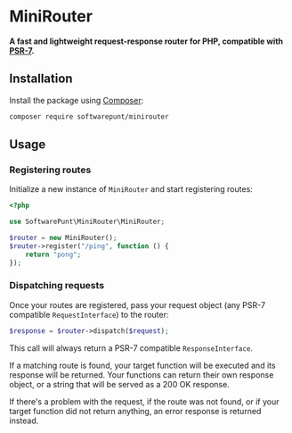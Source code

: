 # MiniRouter
**A fast and lightweight request-response router for PHP, compatible with [PSR-7](https://www.php-fig.org/psr/psr-7/).**

## Installation
Install the package using [Composer](https://getcomposer.org/):

```bash
composer require softwarepunt/minirouter
```

## Usage

### Registering routes
Initialize a new instance of `MiniRouter` and start registering routes:

```php
<?php

use SoftwarePunt\MiniRouter\MiniRouter;

$router = new MiniRouter();
$router->register("/ping", function () {
    return "pong";
});

```

### Dispatching requests

Once your routes are registered, pass your request object (any PSR-7 compatible `RequestInterface`) to the router:

```php
$response = $router->dispatch($request);
```

This call will always return a PSR-7 compatible `ResponseInterface`.

If a matching route is found, your target function will be executed and its response will be returned. Your functions can return their own response object, or a string that will be served as a 200 OK response.

If there's a problem with the request, if the route was not found, or if your target function did not return anything, an error response is returned instead.
